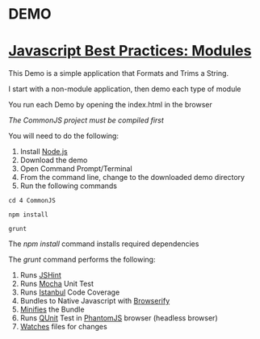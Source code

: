 # DEMO
# [Javascript Best Practices: Modules](https://justinjrussell.wordpress.com/2015/04/10/javascript-best-practices-modules/)
This Demo is a simple application that Formats and Trims a String.

I start with a non-module application, then demo each type of module

You run each Demo by opening the index.html in the browser

*The CommonJS project must be compiled first*

You will need to do the following:

1. Install [Node.js](https://nodejs.org/)
2. Download the demo
3. Open Command Prompt/Terminal
4. From the command line, change to the downloaded demo directory
5. Run the following commands
```
cd 4 CommonJS
```
```
npm install
```
```
grunt
```

The *npm install* command installs required dependencies

The *grunt* command performs the following:

1. Runs [JSHint](https://www.npmjs.com/package/grunt-contrib-jshint)
2. Runs [Mocha](https://www.npmjs.com/package/grunt-mocha) Unit Test
3. Runs [Istanbul](https://www.npmjs.com/package/grunt-mocha-istanbul) Code Coverage
4. Bundles to Native Javascript with [Browserify](https://www.npmjs.com/package/grunt-browserify)
5. [Minifies](https://www.npmjs.com/package/grunt-contrib-uglify) the Bundle
6. Runs [QUnit](https://www.npmjs.com/package/grunt-contrib-qunit) Test in [PhantomJS](http://phantomjs.org/) browser (headless browser)
7. [Watches](https://www.npmjs.com/package/grunt-contrib-watch) files for changes
